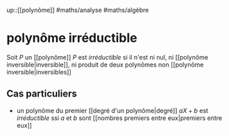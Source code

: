 up::[[polynôme]]
#maths/analyse #maths/algèbre 
# polynôme irréductible
Soit $P$ un [[polynôme]]
$P$ est _irréductible_ si il n'est ni nul, ni [[polynôme inversible|inversible]], ni produit de deux polynômes non [[polynôme inversible|inversibles]]

## Cas particuliers
  - un polynôme du premier [[degré d'un polynôme|degré]] $aX+b$ est _irréductible_ ssi $a$ et $b$ sont [[nombres premiers entre eux|premiers entre eux]]
